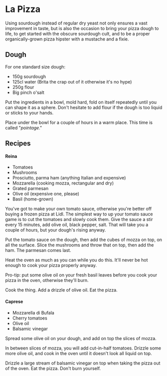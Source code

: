 # La Pizza

Using sourdough instead of regular dry yeast not only ensures a vast improvement in taste, but is also the occasion to bring your pizza dough to life, to get started with the obscure sourdough cult, and to be a proper organically-grown pizza hipster with a mustache and a fixie.

## Dough

For one standard size dough:

* 150g sourdough
* 125cl water (Brita the crap out of it otherwise it's no hype)
* 250g flour
* Big pinch o'salt

Put the ingredients in a bowl, mold hard, fold on itself repeatedly until you can shape it as a sphere. Don't hesitate to add flour if the dough is too liquid or sticks to your hands.

Place under the bowl for a couple of hours in a warm place. This time is called "*pointage*."

## Recipes

#### Reina

* Tomatoes
* Mushrooms
* Prosciutto, parma ham (anything Italian and expensive)
* Mozzarella (cooking mozza, rectangular and dry)
* Grated parmesan
* Olive oil (expensive one, please)
* Basil (home-grown)

You've got to make your own tomato sauce, otherwise you're better off buying a frozen pizza at Lidl. The simplest way to up your tomato sauce game is to cut the tomatoes and slowly cook them. Give the sauce a stir every 15 minutes, add olive oil, black pepper, salt. That will take you a couple of hours, but your dough's rising anyway.

Put the tomato sauce on the dough, then add the cubes of mozza on top, on all the surface. Slice the mushrooms and throw that on top, then add the ham. The parmesan comes last.

Heat the oven as much as you can while you do this. It'll never be hot enough to cook your pizza properly anyway.

Pro-tip: put some olive oil on your fresh basil leaves before you cook your pizza in the oven, otherwise they'll burn.

Cook the thing. Add a drizzle of olive oil. Eat the pizza.

#### Caprese

* Mozzarella di Bufala
* Cherry tomatoes
* Olive oil
* Balsamic vinegar

Spread some olive oil on your dough, and add on top the slices of mozza.

In between slices of mozza, you will add cut-in-half tomatoes. Drizzle some more olive oil, and cook in the oven until it doesn't look all liquid on top.

Drizzle a large stream of balsamic vinegar on top when taking the pizza out of the oven. Eat the pizza. Don't burn yourself.
